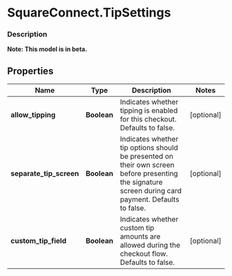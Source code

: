 # SquareConnect.TipSettings

### Description
**Note: This model is in beta.**



## Properties
Name | Type | Description | Notes
------------ | ------------- | ------------- | -------------
**allow_tipping** | **Boolean** | Indicates whether tipping is enabled for this checkout. Defaults to false. | [optional] 
**separate_tip_screen** | **Boolean** | Indicates whether tip options should be presented on their own screen before presenting the signature screen during card payment. Defaults to false. | [optional] 
**custom_tip_field** | **Boolean** | Indicates whether custom tip amounts are allowed during the checkout flow. Defaults to false. | [optional] 


